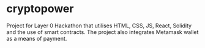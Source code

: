 # cryptopower
Project for Layer 0 Hackathon that utilises HTML, CSS, JS, React, Solidity and the use of smart contracts. The project also integrates Metamask wallet as a means of payment.
